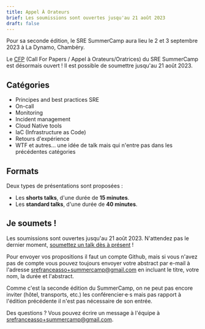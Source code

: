 ```yaml
---
title: Appel À Orateurs
brief: Les soumissions sont ouvertes jusqu'au 21 août 2023
draft: false
---
```

Pour sa seconde édition, le SRE SummerCamp aura lieu le 2 et 3 septembre 2023 à La Dynamo, Chambéry.

Le [CFP](https://github.com/sre-france/meetups/issues/new?assignees=&labels=sre-summercamp&template=new-proposal-sre-summercamp.yml) (Call For Papers / Appel à Orateurs/Oratrices) du SRE SummerCamp est désormais ouvert ! Il est possible de soumettre jusqu'au 21 août 2023.

## Catégories

* Principes and best practices SRE
* On-call
* Monitoring
* Incident management
* Cloud Native tools
* IaC (Infrastructure as Code)
* Retours d'expérience
* WTF et autres... une idée de talk mais qui n'entre pas dans les précédentes catégories

## Formats

Deux types de présentations sont proposées :

- Les **shorts talks**, d'une durée de **15 minutes**.
- Les **standard talks**, d'une durée de **40 minutes**.

## Je soumets !

Les soumissions sont ouvertes jusqu'au 21 août 2023. N'attendez pas le dernier moment, [soumettez un talk dès à présent](https://github.com/sre-france/meetups/issues/new?assignees=&labels=sre-summercamp&template=new-proposal-sre-summercamp.yml) !

Pour envoyer vos propositions il faut un compte Github, mais si vous n'avez pas de compte vous pouvez toujours envoyer votre abstract par e-mail à l'adresse srefranceasso+summercamp@gmail.com en incluant le titre, votre nom, la durée et l'abstract.

Comme c'est la seconde édition du SummerCamp, on ne peut pas encore inviter (hôtel, transports, etc.) les conférencier·e·s mais pas rapport à l'édition précédente il n'est pas nécessaire de son entrée.

Des questions ? Vous pouvez écrire un message à l'équipe à srefranceasso+summercamp@gmail.com.
